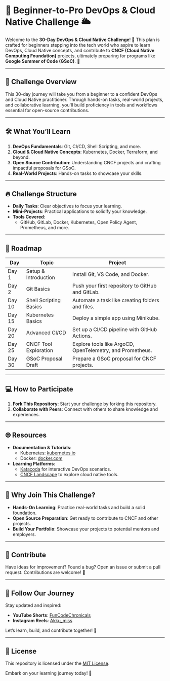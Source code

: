 # 🚀 **Beginner-to-Pro DevOps & Cloud Native Challenge** 🌥️

Welcome to the **30-Day DevOps & Cloud Native Challenge**! 🎉 This plan is crafted for beginners stepping into the tech world who aspire to learn DevOps, Cloud Native concepts, and contribute to **CNCF (Cloud Native Computing Foundation)** projects, ultimately preparing for programs like **Google Summer of Code (GSoC)**. 🌟

---

## 🌟 **Challenge Overview**

This 30-day journey will take you from a beginner to a confident DevOps and Cloud Native practitioner. Through hands-on tasks, real-world projects, and collaborative learning, you'll build proficiency in tools and workflows essential for open-source contributions.

---

## 🛠️ **What You’ll Learn**

1. **DevOps Fundamentals**: Git, CI/CD, Shell Scripting, and more.  
2. **Cloud & Cloud Native Concepts**: Kubernetes, Docker, Terraform, and beyond.  
3. **Open Source Contribution**: Understanding CNCF projects and crafting impactful proposals for GSoC.  
4. **Real-World Projects**: Hands-on tasks to showcase your skills.  

---

## 🔥 **Challenge Structure**

- **Daily Tasks**: Clear objectives to focus your learning.  
- **Mini-Projects**: Practical applications to solidify your knowledge.  
- **Tools Covered**:  
  - GitHub, GitLab, Docker, Kubernetes, Open Policy Agent, Prometheus, and more.  

---

## 📅 **Roadmap**

| **Day** | **Topic**                          | **Project**                                                |
|---------|------------------------------------|-----------------------------------------------------------|
| Day 1   | Setup & Introduction               | Install Git, VS Code, and Docker.                         |
| Day 2   | Git Basics                         | Push your first repository to GitHub and GitLab.          |
| Day 10  | Shell Scripting Basics             | Automate a task like creating folders and files.          |
| Day 15  | Kubernetes Basics                  | Deploy a simple app using Minikube.                       |
| Day 20  | Advanced CI/CD                     | Set up a CI/CD pipeline with GitHub Actions.              |
| Day 25  | CNCF Tool Exploration              | Explore tools like ArgoCD, OpenTelemetry, and Prometheus. |
| Day 30  | GSoC Proposal Draft                | Prepare a GSoC proposal for CNCF projects.                |
 
---

## 💻 **How to Participate**

1. **Fork This Repository**: Start your challenge by forking this repository.    
2. **Collaborate with Peers**: Connect with others to share knowledge and experiences.  

---

## 🌐 **Resources**

- **Documentation & Tutorials**:  
  - Kubernetes: [kubernetes.io](https://kubernetes.io/)  
  - Docker: [docker.com](https://www.docker.com/)  
- **Learning Platforms**:  
  - [Katacoda](https://katacoda.com/) for interactive DevOps scenarios.  
  - [CNCF Landscape](https://landscape.cncf.io/) to explore cloud native tools.  

---

## 🌟 **Why Join This Challenge?**

- **Hands-On Learning**: Practice real-world tasks and build a solid foundation.  
- **Open Source Preparation**: Get ready to contribute to CNCF and other projects.  
- **Build Your Portfolio**: Showcase your projects to potential mentors and employers.  

---

## 🤝 **Contribute**

Have ideas for improvement? Found a bug? Open an issue or submit a pull request. Contributions are welcome! 🎉  

---

## 📣 **Follow Our Journey**

Stay updated and inspired:  
- **YouTube Shorts**: [FunCodeChronicals](#)  
- **Instagram Reels**: [Akku_miss](#)  

Let’s learn, build, and contribute together! 🌟  

--- 

## 🔖 **License**

This repository is licensed under the [MIT License](./LICENSE).  

Embark on your learning journey today! 🚀  
